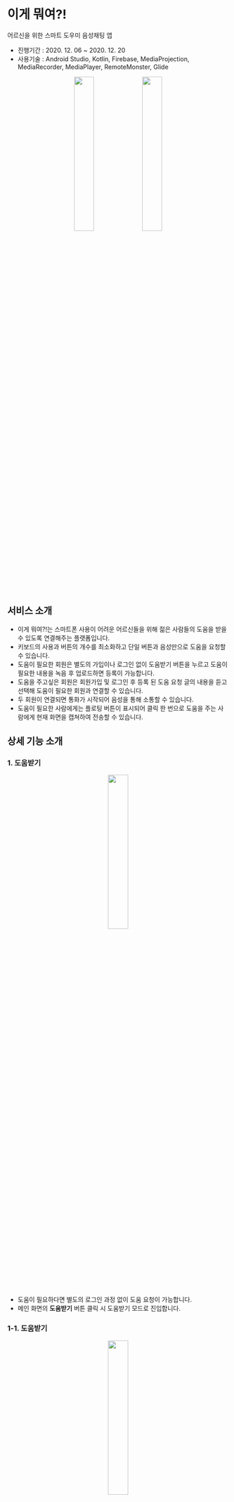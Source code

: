 # 이게 뭐여?!

어르신을 위한 스마트 도우미 음성채팅 앱 

- 진행기간 : 2020. 12. 06 ~ 2020. 12. 20
- 사용기술 : Android Studio, Kotlin, Firebase, MediaProjection, MediaRecorder, MediaPlayer, RemoteMonster, Glide

<p align="center"><img src="https://user-images.githubusercontent.com/55052074/116388312-a8592380-a856-11eb-906c-37425c9a0bd7.jpg" width="30%"/> <img src="https://user-images.githubusercontent.com/55052074/116388318-abecaa80-a856-11eb-9d15-0958a252ba87.jpg" width="30%"/></p>


## 서비스 소개

- 이게 뭐여?!는 스마트폰 사용이 어려운 어르신들을 위해 젊은 사람들의 도움을 받을 수 있도록 연결해주는 플랫폼입니다.
- 키보드의 사용과 버튼의 개수를 최소화하고 단일 버튼과 음성만으로 도움을 요청할 수 있습니다.
- 도움이 필요한 회원은 별도의 가입이나 로그인 없이 도움받기 버튼을 누르고 도움이 필요한 내용을 녹음 후 업로드하면 등록이 가능합니다.
- 도움을 주고싶은 회원은 회원가입 및 로그인 후 등록 된 도움 요청 글의 내용을 듣고 선택해 도움이 필요한 회원과 연결할 수 있습니다.
- 두 회원이 연결되면 통화가 시작되어 음성을 통해 소통할 수 있습니다.
- 도움이 필요한 사람에게는 플로팅 버튼이 표시되어 클릭 한 번으로 도움을 주는 사람에게 현재 화면을 캡쳐하여 전송할 수 있습니다.

## 상세 기능 소개

### 1. 도움받기

<p align="center"><img width="30%" src="https://user-images.githubusercontent.com/55052074/116388732-1998d680-a857-11eb-9444-765f89626e68.png"/></p>

- 도움이 필요하다면 별도의 로그인 과정 없이 도움 요청이 가능합니다.
- 메인 화면의 **도움받기** 버튼 클릭 시 도움받기 모드로 진입합니다.

### 1-1. 도움받기

<p align="center"><img width="30%" src="https://user-images.githubusercontent.com/55052074/116388795-2f0e0080-a857-11eb-9b86-94f9a8899431.png"/></p>

- 같은 위치의 버튼을 눌러 녹음을 시작할 수 있습니다.

### 1-2. 녹음하기

<p align="center"><img width="30%" src="https://user-images.githubusercontent.com/55052074/116388830-38976880-a857-11eb-81a1-6a1a015393e5.png"/> <img width="30%" src="https://user-images.githubusercontent.com/55052074/116388835-3a612c00-a857-11eb-8c86-a90e250fbeee.png"/></p>

- 녹음이 시작되면 **녹음완료** 버튼을 눌러 녹음을 끝낼 수 있습니다.
- 중앙 버튼을 눌러 녹음된 결과물을 다시 들어볼 수 있습니다.
- 다시 녹음 버튼을 누르면 한 단계 전으로 가 다시 녹음을 시작할 수 있습니다.
- 요청하기 버튼을 누르면 녹음 파일이 서버에 업로드되고 대기 화면으로 넘어갑니다.

### 1-3. 요청 대기

<p align="center"><img width="30%" src="https://user-images.githubusercontent.com/55052074/116388905-4fd65600-a857-11eb-90c7-ff4b5d3b844c.png"/> <img width="30%" src="https://user-images.githubusercontent.com/55052074/116388911-51a01980-a857-11eb-8974-0930b52a4d44.png"/></p>

- 대기 화면에서는 현재 접속중인 도우미들의 인원 수를 확인할 수 있습니다.
- 도우미가 해당 도움 글을 선택해 연결할 경우 메시지가 표시되고 3초 후 음성채팅이 시작됩니다.

### 2. 도움주기

<p align="center"><img width="30%" src="https://user-images.githubusercontent.com/55052074/116389072-81e7b800-a857-11eb-966c-2205e79868d5.png"/></p>

- 도움을 주고싶다면 **도움주기** 버튼을 눌러 도움주기로 입장할 수 있습니다.
- 도움을 주기 위해서는 회원가입 및 로그인을 진행해야합니다.

### 2-1. 회원가입

<p align="center"><img width="30%" src="https://user-images.githubusercontent.com/55052074/116389271-b78ca100-a857-11eb-83c8-f6d4ee7abdf6.png"/></p>

- **회원가입** 버튼을 통해 회원가입 화면에 진입할 수 있습니다.
- 별도의 인증과정은 없으며 양식에 맞게 작성 후 가입이 가능합니다.

### 2-2. 도움 목록 조회

<p align="center"><img width="30%" src="https://user-images.githubusercontent.com/55052074/116389375-d2f7ac00-a857-11eb-987c-69c048c7a5b0.png"/> <img width="30%" src="https://user-images.githubusercontent.com/55052074/116389381-d428d900-a857-11eb-86fb-07826dc91497.png"/></p>

- 생성되어있는 계정이 있다면 로그인을 통해 도움이 필요한 도움들의 목록을 볼 수 있습니다.
- 죄측의 재생버튼을 터치하면 녹음된 음성이 재생되며 어떤 도움이 필요한지 들을 수 있습니다.

### 2-3. 도움주기

<p align="center"><img width="30%" src="https://user-images.githubusercontent.com/55052074/116389492-f3c00180-a857-11eb-9522-62c6796c892a.png"/> <img width="30%" src="https://user-images.githubusercontent.com/55052074/116389501-f7538880-a857-11eb-9e5e-507796d34c84.png"/></p>

- 도움을 주고싶은 도움글을 터치하면 다이얼로그가 표시됩니다.
- 확인 버튼을 누르면 해당 도움 게시자와 연결되고 음성채팅방으로 입장합니다.

### 3. 도움제공

<p align="center"><img width="30%" src="https://user-images.githubusercontent.com/55052074/116389623-1eaa5580-a858-11eb-9419-d9dda395e2f9.png"/> <img width="30%" src="https://user-images.githubusercontent.com/55052074/116389640-236f0980-a858-11eb-996a-bab66ba855e2.png"/></p>

- 도움은 RemoteMonster의 음성채팅 기능과 Firestore를 활용한 실시간 채팅을 사용합니다.
- 키보드를 사용하지 않고 오로지 음성과 화면 전송으로만 진행합니다.

### 3-1. 화면 전송

<p align="center"><img width="30%" src="https://user-images.githubusercontent.com/55052074/116389746-47cae600-a858-11eb-9dc3-8db816d65346.png"/> <img width="30%" src="https://user-images.githubusercontent.com/55052074/116389753-4994a980-a858-11eb-8bfc-d5439acdb60c.png"/> <img width="30%" src="https://user-images.githubusercontent.com/55052074/116389761-4bf70380-a858-11eb-9a0b-fab244e46a42.png"/></p>

- 도움을 요청한 회원에게는 화면 녹화 권한 허용 다이얼로그가 표시됩니다.
- 권한을 허용하면 플로팅 버튼 위에 미러링 화면이 표시되고 앱을 닫아도 플로팅뷰 위에 스마트폰의 화면이 표시됩니다.

### 3-2. 화면 캡처

<p align="center"><img width="30%" src="https://user-images.githubusercontent.com/55052074/116389863-6af59580-a858-11eb-941a-b54449bf6ec6.png"/> <img width="30%" src="https://user-images.githubusercontent.com/55052074/116389888-6e891c80-a858-11eb-8c91-d26ed78b9262.png"/></p>

- 도움을 요청한 회원이 플로팅 버튼을 터치하면 해당 화면이 캡처되어 채팅방에 전송됩니다.
- 도움을 주는 회원은 해당 화면을 보고 음성으로 도움을 줄 수 있습니다.

## 보완 사항

- 플로팅 버튼 모양 변경
- 캡처 이미지 화질 개선
